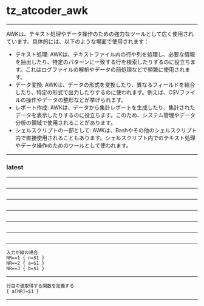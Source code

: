 # tz_atcoder_awk

---

AWKは、テキスト処理やデータ操作のための強力なツールとして広く使用されています。具体的には、以下のような場面で使用されます：

* テキスト処理: AWKは、テキストファイル内の行や列を処理し、必要な情報を抽出したり、特定のパターンに一致する行を検索したりするのに役立ちます。これはログファイルの解析やデータの前処理などで頻繁に使用されます。
* データ変換: AWKは、データの形式を変換したり、異なるフィールドを結合したり、特定の形式で出力したりするのに使われます。例えば、CSVファイルの操作やデータの整形などが挙げられます。
* レポート作成: AWKは、データから集計レポートを生成したり、集計されたデータを表示したりするのに役立ちます。このため、システム管理やデータ分析の領域で使用されることがあります。
* シェルスクリプトの一部として: AWKは、Bashやその他のシェルスクリプト内で直接使用されることもあります。シェルスクリプト内でのテキスト処理やデータ操作のためのツールとして使われます。

---
### latest

---
```

```
---
```

```
---
```

```
---
```

```
---
```

```
---
```

```
---
```
入力が縦の場合
NR==1 { n=$1 }
NR==2 { a=$1 }
NR==3 { b=$1 }
```
---
```
行目の値取得する関数を定義する
{ a[NR]=$1 }
```
---
